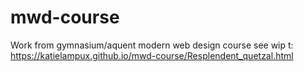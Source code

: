 # mwd-course
Work from gymnasium/aquent modern web design course
see wip t: https://katielampux.github.io/mwd-course/Resplendent_quetzal.html
